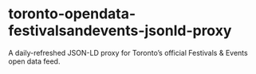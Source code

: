# toronto-opendata-festivalsandevents-jsonld-proxy
A daily-refreshed JSON-LD proxy for Toronto’s official Festivals &amp; Events open data feed.
